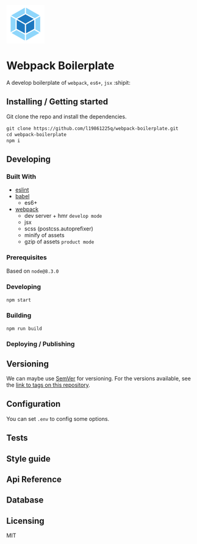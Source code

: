 <img src="./logo.svg" width="100" />

# Webpack Boilerplate

A develop boilerplate of `webpack`, `es6+`, `jsx` :shipit:

## Installing / Getting started

Git clone the repo and install the dependencies.

```shell
git clone https://github.com/l19861225q/webpack-boilerplate.git
cd webpack-boilerplate
npm i
```

## Developing

### Built With
- [eslint](https://eslint.org/)
- [babel](https://babeljs.io)
  - es6+
- [webpack](https://webpack.js.org)
  - dev server + hmr `develop mode`
  - jsx
  - scss (postcss.autoprefixer)
  - minify of assets
  - gzip of assets `product mode`

### Prerequisites
Based on `node@8.3.0`

### Developing

```shell
npm start
```

### Building

```shell
npm run build
```

### Deploying / Publishing

## Versioning

We can maybe use [SemVer](http://semver.org/) for versioning. For the versions available, see the [link to tags on this repository](/tags).

## Configuration

You can set `.env` to config some options.

## Tests

## Style guide

## Api Reference

## Database

## Licensing

MIT
